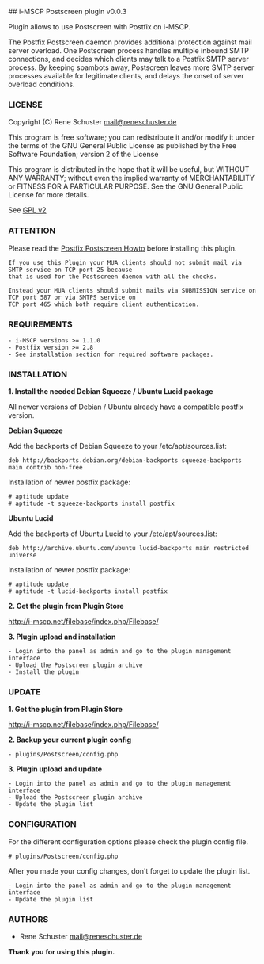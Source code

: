 ## i-MSCP Postscreen plugin v0.0.3

Plugin allows to use Postscreen with Postfix on i-MSCP.

The Postfix Postscreen daemon provides additional protection against mail 
server overload. One Postscreen process handles multiple inbound SMTP 
connections, and decides which clients may talk to a Postfix SMTP server 
process. By keeping spambots away, Postscreen leaves more SMTP server 
processes available for legitimate clients, and delays the onset of server 
overload conditions.

### LICENSE

Copyright (C) Rene Schuster <mail@reneschuster.de>

This program is free software; you can redistribute it and/or modify
it under the terms of the GNU General Public License as published by
the Free Software Foundation; version 2 of the License

This program is distributed in the hope that it will be useful,
but WITHOUT ANY WARRANTY; without even the implied warranty of
MERCHANTABILITY or FITNESS FOR A PARTICULAR PURPOSE.  See the
GNU General Public License for more details.

See [GPL v2](http://www.gnu.org/licenses/gpl-2.0.html "GPL v2")

### ATTENTION
	
Please read the [Postfix Postscreen Howto](http://www.postfix.org/POSTSCREEN_README.html "Postfix Postscreen Howto") before installing this plugin.

	If you use this Plugin your MUA clients should not submit mail via SMTP service on TCP port 25 because 
	that is used for the Postscreen daemon with all the checks.
	
	Instead your MUA clients should submit mails via SUBMISSION service on TCP port 587 or via SMTPS service on 
	TCP port 465 which both require client authentication.

### REQUIREMENTS

	- i-MSCP versions >= 1.1.0
	- Postfix version >= 2.8
	- See installation section for required software packages.

### INSTALLATION

**1. Install the needed Debian Squeeze / Ubuntu Lucid package**

All newer versions of Debian / Ubuntu already have a compatible postfix version.

**Debian Squeeze**

Add the backports of Debian Squeeze to your /etc/apt/sources.list:
	
	deb http://backports.debian.org/debian-backports squeeze-backports main contrib non-free

Installation of newer postfix package:

	# aptitude update
	# aptitude -t squeeze-backports install postfix
	
**Ubuntu Lucid**

Add the backports of Ubuntu Lucid to your /etc/apt/sources.list:

	deb http://archive.ubuntu.com/ubuntu lucid-backports main restricted universe

Installation of newer postfix package:

	# aptitude update
	# aptitude -t lucid-backports install postfix
	
**2. Get the plugin from Plugin Store**

http://i-mscp.net/filebase/index.php/Filebase/
	
**3. Plugin upload and installation**

	- Login into the panel as admin and go to the plugin management interface
	- Upload the Postscreen plugin archive
	- Install the plugin

### UPDATE

**1. Get the plugin from Plugin Store**

http://i-mscp.net/filebase/index.php/Filebase/

**2. Backup your current plugin config**

	- plugins/Postscreen/config.php
	
**3. Plugin upload and update**

	- Login into the panel as admin and go to the plugin management interface
	- Upload the Postscreen plugin archive
	- Update the plugin list

### CONFIGURATION

For the different configuration options please check the plugin config file.

	# plugins/Postscreen/config.php
	
After you made your config changes, don't forget to update the plugin list.

	- Login into the panel as admin and go to the plugin management interface
	- Update the plugin list
	
### AUTHORS

 - Rene Schuster <mail@reneschuster.de>

**Thank you for using this plugin.**
